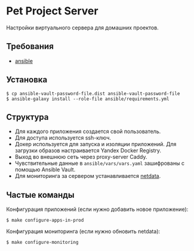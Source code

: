 # Pet Project Server

Настройки виртуального сервера для домашних проектов.

## Требования

- [ansible](https://docs.ansible.com/ansible/latest/getting_started/index.html)

## Установка

    $ cp ansible-vault-password-file.dist ansible-vault-password-file
    $ ansible-galaxy install --role-file ansible/requirements.yml

## Структура

- Для каждого приложения создается свой пользователь.
- Для доступа используется ssh-ключ.
- Докер используется для запуска и изоляции приложений. Для загрузки образов настраивается Yandex Docker Registry.
- Выход во внешнюю сеть через proxy-server Caddy.
- Чувствительные данные в `ansible/vars/vars.yaml` зашифрованы с помощью Ansible Vault.
- Для мониторинга за сервером устанавливается [netdata](https://github.com/netdata/netdata).

## Частые команды

Конфигурация приложений (если нужно добавить новое приложение):

    $ make configure-apps-in-prod

Конфигурация мониторинга (если нужно обновить netdata):

    $ make configure-monitoring
